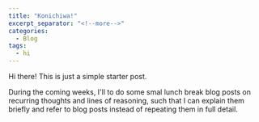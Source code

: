 ```yaml
---
title: "Konichiwa!"
excerpt_separator: "<!--more-->"
categories:
  - Blog
tags:
  - hi
---
```

Hi there! This is just a simple starter post.

During the coming weeks, I'll to do some smal lunch break blog posts on recurring thoughts and lines of reasoning, such that I can explain them briefly and refer to blog posts instead of repeating them in full detail.